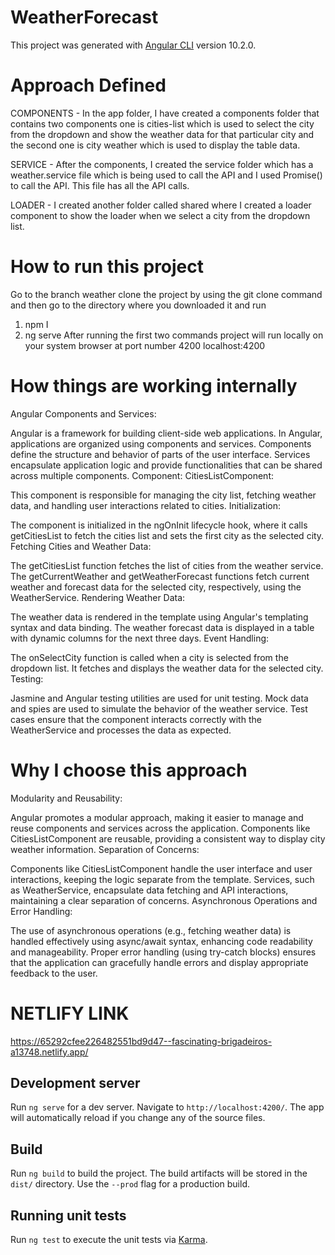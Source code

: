 # WeatherForecast

This project was generated with [Angular CLI](https://github.com/angular/angular-cli) version 10.2.0.

# Approach Defined

COMPONENTS -
In the app folder, I have created a components folder that contains two components one is cities-list which is used to select the city from the dropdown and show the weather data for that particular city and the second one is city weather which is used to display the table data.

SERVICE -
After the components, I created the service folder which has a weather.service file which is being used to call the API and I used Promise() to call the API. This file has all the API calls.

LOADER - 
I created another folder called shared where I created a loader component to show the loader when we select a city from the dropdown list.

# How to run this project
Go to the branch weather
clone the project by using the git clone command and then go to the directory where you downloaded it and run 
1. npm I
2. ng serve
After running the first two commands project will run locally on your system browser at port number 4200 localhost:4200

# How things are working internally
Angular Components and Services:

Angular is a framework for building client-side web applications. In Angular, applications are organized using components and services.
Components define the structure and behavior of parts of the user interface.
Services encapsulate application logic and provide functionalities that can be shared across multiple components.
Component: CitiesListComponent:

This component is responsible for managing the city list, fetching weather data, and handling user interactions related to cities.
Initialization:

The component is initialized in the ngOnInit lifecycle hook, where it calls getCitiesList to fetch the cities list and sets the first city as the selected city.
Fetching Cities and Weather Data:

The getCitiesList function fetches the list of cities from the weather service.
The getCurrentWeather and getWeatherForecast functions fetch current weather and forecast data for the selected city, respectively, using the WeatherService.
Rendering Weather Data:

The weather data is rendered in the template using Angular's templating syntax and data binding.
The weather forecast data is displayed in a table with dynamic columns for the next three days.
Event Handling:

The onSelectCity function is called when a city is selected from the dropdown list. It fetches and displays the weather data for the selected city.
Testing:

Jasmine and Angular testing utilities are used for unit testing.
Mock data and spies are used to simulate the behavior of the weather service.
Test cases ensure that the component interacts correctly with the WeatherService and processes the data as expected.

# Why I choose this approach

Modularity and Reusability:

Angular promotes a modular approach, making it easier to manage and reuse components and services across the application.
Components like CitiesListComponent are reusable, providing a consistent way to display city weather information.
Separation of Concerns:

Components like CitiesListComponent handle the user interface and user interactions, keeping the logic separate from the template.
Services, such as WeatherService, encapsulate data fetching and API interactions, maintaining a clear separation of concerns.
Asynchronous Operations and Error Handling:

The use of asynchronous operations (e.g., fetching weather data) is handled effectively using async/await syntax, enhancing code readability and manageability.
Proper error handling (using try-catch blocks) ensures that the application can gracefully handle errors and display appropriate feedback to the user.

# NETLIFY LINK
https://65292cfee226482551bd9d47--fascinating-brigadeiros-a13748.netlify.app/

## Development server

Run `ng serve` for a dev server. Navigate to `http://localhost:4200/`. The app will automatically reload if you change any of the source files.

## Build

Run `ng build` to build the project. The build artifacts will be stored in the `dist/` directory. Use the `--prod` flag for a production build.

## Running unit tests

Run `ng test` to execute the unit tests via [Karma](https://karma-runner.github.io).
